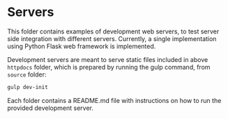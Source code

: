 # Servers
This folder contains examples of development web servers, to test server side integration with different servers.
Currently, a single implementation using Python Flask web framework is implemented.

Development servers are meant to serve static files included in above `httpdocs` folder, which is prepared by running the gulp command, from `source` folder:
```bash
gulp dev-init
```

Each folder contains a README.md file with instructions on how to run the provided development server.

